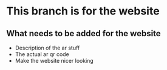 # This branch is for the website

## What needs to be added for the website
- Description of the ar stuff
- The actual ar qr code
- Make the website nicer looking 
